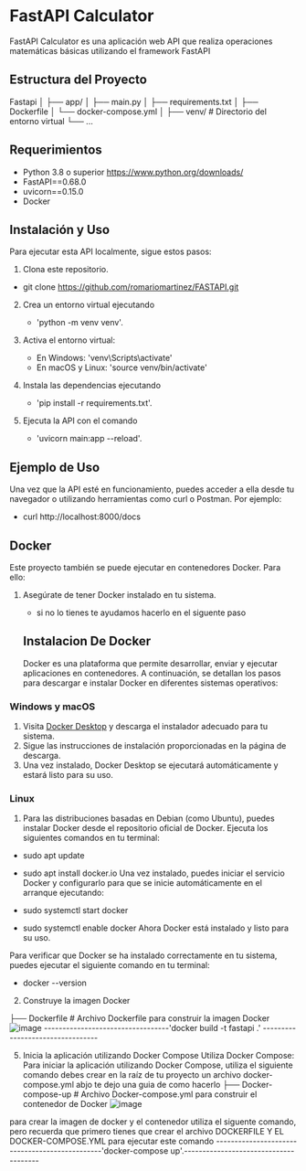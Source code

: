 # FastAPI Calculator

FastAPI Calculator es una aplicación web API que realiza operaciones matemáticas básicas utilizando el framework FastAPI 

## Estructura del Proyecto
Fastapi
│
├── app/
│   ├── main.py
│   ├── requirements.txt
│   ├──  Dockerfile
│   └── docker-compose.yml
│
├── venv/                # Directorio del entorno virtual
└── ...

## Requerimientos 
   - Python 3.8 o superior https://www.python.org/downloads/
   - FastAPI==0.68.0
   - uvicorn==0.15.0
   - Docker 

## Instalación y Uso

Para ejecutar esta API localmente, sigue estos pasos:

1. Clona este repositorio.

  - git clone https://github.com/romariomartinez/FASTAPI.git
   
2. Crea un entorno virtual ejecutando
   
   - 'python -m venv venv'.
   
4. Activa el entorno virtual:
   
   - En Windows: 'venv\Scripts\activate'
   - En macOS y Linux: 'source venv/bin/activate'
     
5. Instala las dependencias ejecutando
   
   - 'pip install -r requirements.txt'.
   
6. Ejecuta la API con el comando
   
   - 'uvicorn main:app --reload'.

## Ejemplo de Uso

Una vez que la API esté en funcionamiento, puedes acceder a ella desde tu navegador o utilizando herramientas como curl o Postman. Por ejemplo:

   - curl http://localhost:8000/docs

## Docker

Este proyecto también se puede ejecutar en contenedores Docker. Para ello:

1. Asegúrate de tener Docker instalado en tu sistema.
   - si no lo tienes te ayudamos hacerlo en el siguente paso
   
   ## Instalacion De Docker
   
   Docker es una plataforma que permite desarrollar, enviar y ejecutar aplicaciones en contenedores. A continuación, se detallan los pasos para descargar e instalar Docker en diferentes sistemas operativos:

### Windows y macOS

1. Visita [Docker Desktop](https://www.docker.com/products/docker-desktop) y descarga el instalador adecuado para tu sistema.
2. Sigue las instrucciones de instalación proporcionadas en la página de descarga.
3. Una vez instalado, Docker Desktop se ejecutará automáticamente y estará listo para su uso.

### Linux

1. Para las distribuciones basadas en Debian (como Ubuntu), puedes instalar Docker desde el repositorio oficial de Docker. Ejecuta los siguientes comandos en tu terminal:

 
 -  sudo apt update
 -  sudo apt install docker.io
Una vez instalado, puedes iniciar el servicio Docker y configurarlo para que se inicie automáticamente en el arranque ejecutando:

 - sudo systemctl start docker
 - sudo systemctl enable docker
Ahora Docker está instalado y listo para su uso.

Para verificar que Docker se ha instalado correctamente en tu sistema, puedes ejecutar el siguiente comando en tu terminal:

- docker --version

2. Construye la imagen Docker
   
├── Dockerfile           # Archivo Dockerfile para construir la imagen Docker
![image](https://github.com/romariomartinez/FASTAPI/assets/79557747/c3903725-6533-4012-94a3-a1f29c234826)
----------------------------------'docker build -t  fastapi .' ---------------------------------


5. Inicia la aplicación utilizando Docker Compose 
Utiliza Docker Compose:
Para iniciar la aplicación utilizando Docker Compose, utiliza el siguiente comando debes crear en la  raíz de tu proyecto un archivo docker-compose.yml abjo te dejo una guia de como hacerlo
├── Docker-compose-up        # Archivo Docker-compose.yml para construir el contenedor de  Docker
![image](https://github.com/romariomartinez/FASTAPI/assets/79557747/bcddbd9f-7e29-41ec-a5bb-0ca665314373)

para crear la imagen de docker y el contenedor utiliza el siguente comando, pero recuerda que primero tienes que crear el archivo DOCKERFILE Y EL DOCKER-COMPOSE.YML para ejecutar este comando 
-----------------------------------------------'docker-compose up'.--------------------------------------


